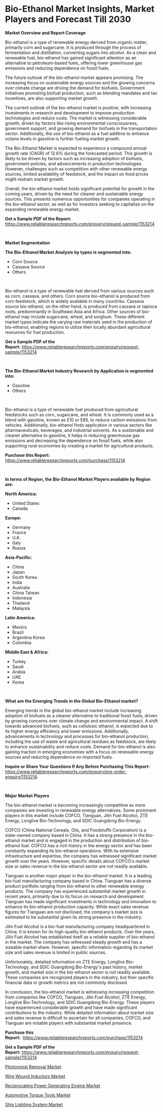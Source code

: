 <p><h1>Bio-Ethanol Market Insights, Market Players and Forecast Till 2030</h1></p><p><strong>Market Overview and Report Coverage</strong></p>
<p><p>Bio-ethanol is a type of renewable energy derived from organic matter, primarily corn and sugarcane. It is produced through the process of fermentation and distillation, converting sugars into alcohol. As a clean and renewable fuel, bio-ethanol has gained significant attention as an alternative to petroleum-based fuels, offering lower greenhouse gas emissions and reducing dependence on fossil fuels.</p><p>The future outlook of the bio-ethanol market appears promising. The increasing focus on sustainable energy sources and the growing concerns over climate change are driving the demand for biofuels. Government initiatives promoting biofuel production, such as blending mandates and tax incentives, are also supporting market growth.</p><p>The current outlook of the bio-ethanol market is positive, with increasing investments in research and development to improve production technologies and reduce costs. The market is witnessing considerable growth, driven by factors like rising environmental consciousness, government support, and growing demand for biofuels in the transportation sector. Additionally, the use of bio-ethanol as a fuel additive to enhance octane levels in gasoline is further fueling market growth.</p><p>The Bio-Ethanol Market is expected to experience a compound annual growth rate (CAGR) of 12.6% during the forecasted period. This growth is likely to be driven by factors such as increasing adoption of biofuels, government policies, and advancements in production technologies. However, challenges such as competition with other renewable energy sources, limited availability of feedstock, and the impact on food prices might restrain market growth.</p><p>Overall, the bio-ethanol market holds significant potential for growth in the coming years, driven by the need for cleaner and sustainable energy sources. This presents numerous opportunities for companies operating in the bio-ethanol sector, as well as for investors seeking to capitalize on the expanding renewable energy market.</p></p>
<p><strong>Get a Sample PDF of the Report:</strong> <a href="https://www.reliableresearchreports.com/enquiry/request-sample/1153214">https://www.reliableresearchreports.com/enquiry/request-sample/1153214</a></p>
<p>&nbsp;</p>
<p><strong>Market Segmentation</strong></p>
<p><strong>The Bio-Ethanol Market Analysis by types is segmented into:</strong></p>
<p><ul><li>Corn Source</li><li>Cassava Source</li><li>Others</li></ul></p>
<p>&nbsp;</p>
<p><p>Bio-ethanol is a type of renewable fuel derived from various sources such as corn, cassava, and others. Corn source bio-ethanol is produced from corn feedstock, which is widely available in many countries. Cassava source bio-ethanol, on the other hand, is produced from cassava or tapioca roots, predominantly in Southeast Asia and Africa. Other sources of bio-ethanol may include sugarcane, wheat, and sorghum. These different market types indicate the varying raw materials used in the production of bio-ethanol, enabling regions to utilize their locally abundant agricultural resources for fuel production.</p></p>
<p><strong>Get a Sample PDF of the Report:</strong>&nbsp;<a href="https://www.reliableresearchreports.com/enquiry/request-sample/1153214">https://www.reliableresearchreports.com/enquiry/request-sample/1153214</a></p>
<p>&nbsp;</p>
<p><strong>The Bio-Ethanol Market Industry Research by Application is segmented into:</strong></p>
<p><ul><li>Gasoline</li><li>Others</li></ul></p>
<p>&nbsp;</p>
<p><p>Bio-ethanol is a type of renewable fuel produced from agricultural feedstocks such as corn, sugarcane, and wheat. It is commonly used as a blend with gasoline, known as E10 or E85, to reduce carbon emissions from vehicles. Additionally, bio-ethanol finds application in various sectors like pharmaceuticals, beverages, and industrial solvents. As a sustainable and cleaner alternative to gasoline, it helps in reducing greenhouse gas emissions and decreasing the dependence on fossil fuels, while also supporting rural economies by creating a market for agricultural products.</p></p>
<p><strong>Purchase this Report:</strong>&nbsp; <a href="https://www.reliableresearchreports.com/purchase/1153214">https://www.reliableresearchreports.com/purchase/1153214</a></p>
<p>&nbsp;</p>
<p><strong>In terms of Region, the Bio-Ethanol Market Players available by Region are:</strong></p>
<p>
    <p> <strong> North America: </strong>
        <ul>
            <li>United States</li>
            <li>Canada</li>
        </ul>
        </p> 
    <p> <strong> Europe: </strong>
        <ul>
            <li>Germany</li>
            <li>France</li>
            <li>U.K.</li>
            <li>Italy</li>
            <li>Russia</li>
        </ul>
        </p> 
    <p> <strong> Asia-Pacific: </strong>
        <ul>
            <li>China</li>
            <li>Japan</li>
            <li>South Korea</li>
            <li>India</li>
            <li>Australia</li>
            <li>China Taiwan</li>
            <li>Indonesia</li>
            <li>Thailand</li>
            <li>Malaysia</li>
        </ul>
        </p> 
    <p> <strong> Latin America: </strong>
        <ul>
            <li>Mexico</li>
            <li>Brazil</li>
            <li>Argentina Korea</li>
            <li>Colombia</li>
        </ul>
        </p> 
    <p> <strong> Middle East & Africa: </strong>
        <ul>
            <li>Turkey</li>
            <li>Saudi</li>
            <li>Arabia</li>
            <li>UAE</li>
            <li>Korea</li>
        </ul>
    </p>
    </p>
<p>&nbsp;</p>
<p><strong>What are the Emerging Trends in the Global Bio-Ethanol market?</strong></p>
<p><p>Emerging trends in the global bio-ethanol market include increasing adoption of biofuels as a cleaner alternative to traditional fossil fuels, driven by growing concerns over climate change and environmental impact. A shift towards advanced biofuels, such as cellulosic ethanol, is expected due to its higher energy efficiency and lower emissions. Additionally, advancements in technology and processes for bio-ethanol production, including the use of waste and agricultural residues as feedstock, are likely to enhance sustainability and reduce costs. Demand for bio-ethanol is also gaining traction in emerging economies with a focus on renewable energy sources and reducing dependence on imported fuels.</p></p>
<p><strong>Inquire or Share Your Questions If Any Before Purchasing This Report</strong>- <a href="https://www.reliableresearchreports.com/enquiry/pre-order-enquiry/1153214">https://www.reliableresearchreports.com/enquiry/pre-order-enquiry/1153214</a></p>
<p>&nbsp;</p>
<p><strong>Major Market Players</strong></p>
<p><p>The bio-ethanol market is becoming increasingly competitive as more companies are investing in renewable energy alternatives. Some prominent players in this market include COFCO, Tianguan, Jilin Fuel Alcohol, ZTE Energy, Longlive Bio-Technology, and SDIC Guangdong Bio-Energy.</p><p>COFCO (China National Cereals, Oils, and Foodstuffs Corporation) is a state-owned company based in China. It has a strong presence in the bio-ethanol market and is engaged in the production and distribution of bio-ethanol fuel. COFCO has a rich history in the energy sector and has been constantly expanding its bio-ethanol operations. With its extensive infrastructure and expertise, the company has witnessed significant market growth over the years. However, specific details about COFCO's market size or sales revenue in the bio-ethanol sector are not readily available.</p><p>Tianguan is another major player in the bio-ethanol market. It is a leading bio-fuel manufacturing company based in China. Tianguan has a diverse product portfolio ranging from bio-ethanol to other renewable energy products. The company has experienced substantial market growth in recent years, primarily due to its focus on research and development. Tianguan has made significant investments in technology and innovation to enhance its bio-ethanol production capacity. While exact sales revenue figures for Tianguan are not disclosed, the company's market size is estimated to be substantial given its strong presence in the industry.</p><p>Jilin Fuel Alcohol is a bio-fuel manufacturing company headquartered in China. It is known for its high-quality bio-ethanol products. Over the years, Jilin Fuel Alcohol has established itself as a reliable supplier of bio-ethanol in the market. The company has witnessed steady growth and has a sizeable market share. However, specific information regarding its market size and sales revenue is limited in public sources.</p><p>Unfortunately, detailed information on ZTE Energy, Longlive Bio-Technology, and SDIC Guangdong Bio-Energy's past history, market growth, and market size in the bio-ethanol sector is not readily available. These companies are recognized players in the industry, but their specific financial data or growth metrics are not commonly disclosed.</p><p>In conclusion, the bio-ethanol market is witnessing increasing competition from companies like COFCO, Tianguan, Jilin Fuel Alcohol, ZTE Energy, Longlive Bio-Technology, and SDIC Guangdong Bio-Energy. These players have experienced considerable growth and have made significant contributions to the industry. While detailed information about market size and sales revenue is difficult to ascertain for all companies, COFCO, and Tianguan are notable players with substantial market presence.</p></p>
<p><strong>Purchase this Report:</strong>&nbsp;&nbsp;<a href="https://www.reliableresearchreports.com/purchase/1153214">https://www.reliableresearchreports.com/purchase/1153214</a></p>
<p></p>
<p><strong>Get a Sample PDF of the Report:</strong>&nbsp;<a href="https://www.reliableresearchreports.com/enquiry/request-sample/1153214">https://www.reliableresearchreports.com/enquiry/request-sample/1153214</a></p>
<p><p><a href="https://www.linkedin.com/pulse/photoresist-removal-market-size-2023-2030-global-industrial-gocpe/">Photoresist Removal Market</a></p><p><a href="https://www.linkedin.com/pulse/decoding-wire-wound-inductors-market-deep-dive-latest-trends-zymte/">Wire Wound Inductors Market</a></p><p><a href="https://medium.com/@peatebilly85475/reciprocating-power-generating-engine-market-size-growth-forecast-2023-2030-6573b191967f">Reciprocating Power Generating Engine Market</a></p><p><a href="https://medium.com/@jinkhatum1452/automotive-torque-tools-market-size-growth-forecast-2023-2030-288f6fd0e5d9">Automotive Torque Tools Market</a></p><p><a href="https://www.linkedin.com/pulse/ship-lighting-system-market-share-amp-new-trends-analysis-ucnae/">Ship Lighting System Market</a></p></p>
